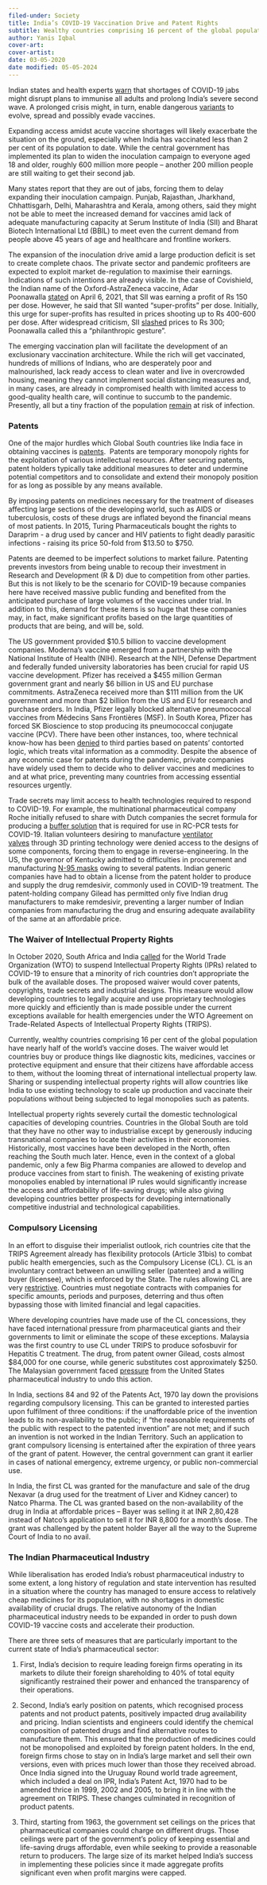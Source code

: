 ```yaml
---
filed-under: Society
title: India’s COVID-19 Vaccination Drive and Patent Rights
subtitle: Wealthy countries comprising 16 percent of the global population currently have nearly half of the world’s vaccine doses. Yanis Iqbal dives deep into the political economy of patents and the challenges manufactured by a system driven by profits impeding countries in Global South to effectively beat the pandemic.
author: Yanis Iqbal
cover-art: 
cover-artist: 
date: 03-05-2020
date modified: 05-05-2024
---
```


Indian states and health experts [warn](https://www.livemint.com/news/india/states-now-wary-of-vaccine-shortage-11619463000804.html) that shortages of COVID-19 jabs might disrupt plans to immunise all adults and prolong India’s severe second wave. A prolonged crisis might, in turn, enable dangerous [variants](https://www.nytimes.com/live/2021/05/01/world/covid-vaccine-coronavirus-cases) to evolve, spread and possibly evade vaccines.

Expanding access amidst acute vaccine shortages will likely exacerbate the situation on the ground, especially when India has vaccinated less than 2 per cent of its population to date. While the central government has implemented its plan to widen the inoculation campaign to everyone aged 18 and older, roughly 600 million more people – another 200 million people are still waiting to get their second jab.

Many states report that they are out of jabs, forcing them to delay expanding their inoculation campaign. Punjab, Rajasthan, Jharkhand, Chhattisgarh, Delhi, Maharashtra and Kerala, among others, said they might not be able to meet the increased demand for vaccines amid lack of adequate manufacturing capacity at Serum Institute of India (SII) and Bharat Biotech International Ltd (BBIL) to meet even the current demand from people above 45 years of age and healthcare and frontline workers.

The expansion of the inoculation drive amid a large production deficit is set to create complete chaos. The private sector and pandemic profiteers are expected to exploit market de-regulation to maximise their earnings. Indications of such intentions are already visible. In the case of Covishield, the Indian name of the Oxford-AstraZeneca vaccine, Adar Poonawalla [stated](https://www.youtube.com/watch?v=T6gSk0GsQE4) on April 6, 2021, that SII was earning a profit of Rs 150 per dose. However, he said that SII wanted “super-profits” per dose. Initially, this urge for super-profits has resulted in prices shooting up to Rs 400-600 per dose. After widespread criticism, SII [slashed](https://economictimes.indiatimes.com/industry/healthcare/biotech/pharmaceuticals/covishield-price-for-states-slashed-from-rs-400-to-rs-300-per-dose-adar-poonawalla/articleshow/82293116.cms) prices to Rs 300; Poonawalla called this a “philanthropic gesture”.

The emerging vaccination plan will facilitate the development of an exclusionary vaccination architecture. While the rich will get vaccinated, hundreds of millions of Indians, who are desperately poor and malnourished, lack ready access to clean water and live in overcrowded housing, meaning they cannot implement social distancing measures and, in many cases, are already in compromised health with limited access to good-quality health care, will continue to succumb to the pandemic. Presently, all but a tiny fraction of the population [remain](https://www.wsws.org/en/articles/2021/04/23/pers-a23.html) at risk of infection.

### Patents 

One of the major hurdles which Global South countries like India face in obtaining vaccines is [patents](https://mronline.org/2021/01/15/global-vaccine-apartheid/).  Patents are temporary monopoly rights for the exploitation of various intellectual resources. After securing patents, patent holders typically take additional measures to deter and undermine potential competitors and to consolidate and extend their monopoly position for as long as possible by any means available. 

By imposing patents on medicines necessary for the treatment of diseases affecting large sections of the developing world, such as AIDS or tuberculosis, costs of these drugs are inflated beyond the financial means of most patients. In 2015, Turing Pharmaceuticals bought the rights to Daraprim - a drug used by cancer and HIV patients to fight deadly parasitic infections - raising its price 50-fold from $13.50 to $750. 

Patents are deemed to be imperfect solutions to market failure. Patenting prevents investors from being unable to recoup their investment in Research and Development (R & D) due to competition from other parties. But this is not likely to be the scenario for COVID-19 because companies here have received massive public funding and benefited from the anticipated purchase of large volumes of the vaccines under trial. In addition to this, demand for these items is so huge that these companies may, in fact, make significant profits based on the large quantities of products that are being, and will be, sold.

The US government provided $10.5 billion to vaccine development companies. Moderna’s vaccine emerged from a partnership with the National Institute of Health (NIH). Research at the NIH, Defense Department and federally funded university laboratories has been crucial for rapid US vaccine development. Pfizer has received a $455 million German government grant and nearly $6 billion in US and EU purchase commitments. AstraZeneca received more than $111 million from the UK government and more than $2 billion from the US and EU for research and purchase orders. In India, Pfizer legally blocked alternative pneumococcal vaccines from Médecins Sans Frontières (MSF). In South Korea, Pfizer has forced SK Bioscience to stop producing its pneumococcal conjugate vaccine (PCV). There have been other instances, too, where technical know-how has been [denied](http://doi.org/10.17863/CAM.51142) to third parties based on patents’ contorted logic, which treats vital information as a commodity. Despite the absence of any economic case for patents during the pandemic, private companies have widely used them to decide who to deliver vaccines and medicines to and at what price, preventing many countries from accessing essential resources urgently. 

Trade secrets may limit access to health technologies required to respond to COVID-19. For example, the multinational pharmaceutical company Roche initially refused to share with Dutch companies the secret formula for producing a [buffer solution](https://www.ftm.nl/artikelen/roche-releases-recipe-after-public-pressure-while-european-commission-considers-intervention-due-to-coronavirus-test) that is required for use in RC-PCR tests for COVID-19. Italian volunteers desiring to manufacture [ventilator valves](https://www.theverge.com/2020/3/17/21184308/coronavirus-italy-medical-3d-print-valves-treatments) through 3D printing technology were denied access to the designs of some components, forcing them to engage in reverse-engineering. In the US, the governor of Kentucky admitted to difficulties in procurement and manufacturing [N-95 masks](https://eu.courier-journal.com/story/news/2020/04/03/beshear-calls-3-m-release-patent-n-95-respirator-amid-pandemic/5112729002/) owing to several patents. Indian generic companies have had to obtain a license from the patent holder to produce and supply the drug remdesivir, commonly used in COVID-19 treatment. The patent-holding company Gilead has permitted only five Indian drug manufacturers to make remdesivir, preventing a larger number of Indian companies from manufacturing the drug and ensuring adequate availability of the same at an affordable price.

### The Waiver of Intellectual Property Rights 

In October 2020, South Africa and India [called](https://www.greenleft.org.au/content/vaccine-nationalism-and-global-south) for the World Trade Organization (WTO) to suspend Intellectual Property Rights (IPRs) related to COVID-19 to ensure that a minority of rich countries don’t appropriate the bulk of the available doses. The proposed waiver would cover patents, copyrights, trade secrets and industrial designs. This measure would allow developing countries to legally acquire and use proprietary technologies more quickly and efficiently than is made possible under the current exceptions available for health emergencies under the WTO Agreement on Trade-Related Aspects of Intellectual Property Rights (TRIPS). 

Currently, wealthy countries comprising 16 per cent of the global population have nearly half of the world’s vaccine doses. The waiver would let countries buy or produce things like diagnostic kits, medicines, vaccines or protective equipment and ensure that their citizens have affordable access to them, without the looming threat of international intellectual property law. Sharing or suspending intellectual property rights will allow countries like India to use existing technology to scale up production and vaccinate their populations without being subjected to legal monopolies such as patents.

Intellectual property rights severely curtail the domestic technological capacities of developing countries. Countries in the Global South are told that they have no other way to industrialise except by generously inducing transnational companies to locate their activities in their economies. Historically, most vaccines have been developed in the North, often reaching the South much later. Hence, even in the context of a global pandemic, only a few Big Pharma companies are allowed to develop and produce vaccines from start to finish. The weakening of existing private monopolies enabled by international IP rules would significantly increase the access and affordability of life-saving drugs; while also giving developing countries better prospects for developing internationally competitive industrial and technological capabilities. 

### Compulsory Licensing 

In an effort to disguise their imperialist outlook, rich countries cite that the TRIPS Agreement already has flexibility protocols (Article 31bis) to combat public health emergencies, such as the Compulsory License (CL). CL is an involuntary contract between an unwilling seller (patentee) and a willing buyer (licensee), which is enforced by the State. The rules allowing CL are very [restrictive](https://mronline.org/2021/01/15/global-vaccine-apartheid/). Countries must negotiate contracts with companies for specific amounts, periods and purposes, deterring and thus often bypassing those with limited financial and legal capacities.

Where developing countries have made use of the CL concessions, they have faced international pressure from pharmaceutical giants and their governments to limit or eliminate the scope of these exceptions. Malaysia was the first country to use CL under TRIPS to produce sofosbuvir for Hepatitis C treatment. The drug, from patent owner Gilead, costs almost $84,000 for one course, while generic substitutes cost approximately $250. The Malaysian government faced [pressure](https://www.ip-watch.org/2019/02/13/malaysia-still-pressure-make-hepatitis-c-medicine-expensive/) from the United States pharmaceutical industry to undo this action.

In India, sections 84 and 92 of the Patents Act, 1970 lay down the provisions regarding compulsory licensing. This can be granted to interested parties upon fulfilment of three conditions: if the unaffordable price of the invention leads to its non-availability to the public; if “the reasonable requirements of the public with respect to the patented invention” are not met; and if such an invention is not worked in the Indian Territory. Such an application to grant compulsory licensing is entertained after the expiration of three years of the grant of patent. However, the central government can grant it earlier in cases of national emergency, extreme urgency, or public non-commercial use.

In India, the first CL was granted for the manufacture and sale of the drug Nexavar (a drug used for the treatment of Liver and Kidney cancer) to Natco Pharma. The CL was granted based on the non-availability of the drug in India at affordable prices – Bayer was selling it at INR 2,80,428 instead of Natco’s application to sell it for INR 8,800 for a month’s dose. The grant was challenged by the patent holder Bayer all the way to the Supreme Court of India to no avail. 

### The Indian Pharmaceutical Industry 

While liberalisation has eroded India’s robust pharmaceutical industry to some extent, a long history of regulation and state intervention has resulted in a situation where the country has managed to ensure access to relatively cheap medicines for its population, with no shortages in domestic availability of crucial drugs. The relative autonomy of the Indian pharmaceutical industry needs to be expanded in order to push down COVID-19 vaccine costs and accelerate their production. 

There are three sets of measures that are particularly important to the current state of India’s pharmaceutical sector: 

1) First, India’s decision to require leading foreign firms operating in its markets to dilute their foreign shareholding to 40% of total equity significantly restrained their power and enhanced the transparency of their operations.

2) Second, India’s early position on patents, which recognised process patents and not product patents, positively impacted drug availability and pricing. Indian scientists and engineers could identify the chemical composition of patented drugs and find alternative routes to manufacture them. This ensured that the production of medicines could not be monopolised and exploited by foreign patent holders. In the end, foreign firms chose to stay on in India’s large market and sell their own versions, even with prices much lower than those they received abroad. Once India signed into the Uruguay Round world trade agreement, which included a deal on IPR, India’s Patent Act, 1970 had to be amended thrice in 1999, 2002 and 2005, to bring it in line with the agreement on TRIPS. These changes culminated in recognition of product patents.

3) Third, starting from 1963, the government set ceilings on the prices that pharmaceutical companies could charge on different drugs. Those ceilings were part of the government’s policy of keeping essential and life-saving drugs affordable, even while seeking to provide a reasonable return to producers. The large size of its market helped India’s success in implementing these policies since it made aggregate profits significant even when profit margins were capped.
